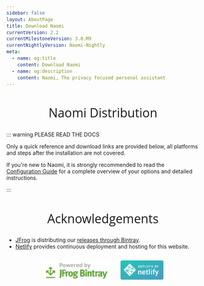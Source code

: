 ```yaml
---
sidebar: false
layout: AboutPage
title: Download Naomi
currentVersion: 2.2
currentMilestoneVersion: 3.0.M9
currentNightlyVersion: Naomi-Nightly
meta:
  - name: og:title
    content: Download Naomi
  - name: og:description
    content: Naomi, The privacy focused personal assistant
---
```


<style>
.big-title {
  font-family: 'Open Sans', sans-serif;
  font-size: 2rem;
  font-weight: 400;
  text-align: center;
}
.apps-buttons {
  display: flex;
  align-items: justify;
  align-content: center;
  justify-content: center;
}
@media (max-width: 480px) {
  .apps-buttons {
    text-align: center;
    align-self: center;
    flex-direction: column;
  }
}
.acknowledgements-logos {
  display: flex;
  flex-wrap: wrap;
  align-items: justify;
  align-content: center;
  justify-content: center;
}
</style>

<h2 class="big-title">Naomi Distribution</h2>

::: warning PLEASE READ THE DOCS

Only a quick reference and download links are provided below, all platforms and steps after the installation are not covered.

If you're new to Naomi, it is strongly recommended to read the [Configuration Guide](/docs/configuration/) for a complete overview of your options and detailed instructions.

:::

<InstallInstructions />

<!--<h2 class="big-title">Applications</h2>

<div class="apps-buttons">
  <a target="_blank" href="https://play.google.com/store/apps/details?id=com.projectnaomi.naodroid"><img style="padding: 1em" height="40" src="./images/android.svg" /></a>
  <a target="_blank" href="https://itunes.apple.com/us/app/naomi/id#"><img style="padding: 1em" height="40" src="./images/ios.svg" /></a>
  <a target="_blank" href="https://www.microsoft.com/en-us/store/p/naomi/#"><img style="padding: 1em" height="40" src="./images/win10.png" /></a>
</div>-->

<h2 class="big-title">Acknowledgements</h2>

<ul>
<li><a href="https://www.jfrog.com">JFrog</a> is distributing our <a href="https://bintray.com/projectnaomi">releases through Bintray</a>.</li>
<li><a href="https://www.netlify.com/">Netlify</a> provides continuous deployment and hosting for this website.</li>
</ul>

<div class="acknowledgements-logos">
  <a target="_blank" href="https://www.bintray.com"><img style="padding: 1em" height="50" src="./images/acknowledgements/bintray.png" /></a>
  <!--<a target="_blank" href="https://www.digitalocean.com"><img style="padding: 1em" height="50" src="./images/acknowledgements/digitalocean.png" /></a>-->
  <a target="_blank" href="https://www.netlify.com"><img style="padding: 1em" height="50" src="./images/acknowledgements/netlify.svg" /></a>
</div>
